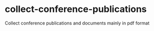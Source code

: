 # collect-conference-publications
Collect conference publications and documents mainly in pdf format
